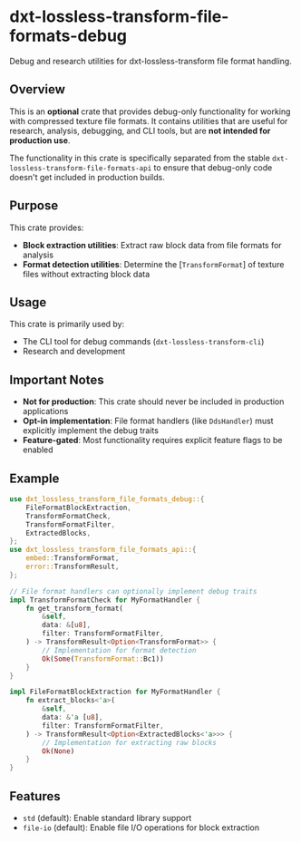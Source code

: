 # dxt-lossless-transform-file-formats-debug

Debug and research utilities for dxt-lossless-transform file format handling.

## Overview

This is an **optional** crate that provides debug-only functionality for working with compressed
texture file formats. It contains utilities that are useful for research, analysis, debugging, and
CLI tools, but are **not intended for production use**.

The functionality in this crate is specifically separated from the stable
`dxt-lossless-transform-file-formats-api` to ensure that debug-only code doesn't get included in
production builds.

## Purpose

This crate provides:

- **Block extraction utilities**: Extract raw block data from file formats for analysis
- **Format detection utilities**: Determine the [`TransformFormat`] of texture files without extracting block data

## Usage

This crate is primarily used by:

- The CLI tool for debug commands (`dxt-lossless-transform-cli`)
- Research and development

## Important Notes

- **Not for production**: This crate should never be included in production applications
- **Opt-in implementation**: File format handlers (like `DdsHandler`) must explicitly implement the debug traits
- **Feature-gated**: Most functionality requires explicit feature flags to be enabled

## Example

```rust
use dxt_lossless_transform_file_formats_debug::{
    FileFormatBlockExtraction,
    TransformFormatCheck,
    TransformFormatFilter,
    ExtractedBlocks,
};
use dxt_lossless_transform_file_formats_api::{
    embed::TransformFormat,
    error::TransformResult,
};

// File format handlers can optionally implement debug traits
impl TransformFormatCheck for MyFormatHandler {
    fn get_transform_format(
        &self,
        data: &[u8],
        filter: TransformFormatFilter,
    ) -> TransformResult<Option<TransformFormat>> {
        // Implementation for format detection
        Ok(Some(TransformFormat::Bc1))
    }
}

impl FileFormatBlockExtraction for MyFormatHandler {
    fn extract_blocks<'a>(
        &self,
        data: &'a [u8],
        filter: TransformFormatFilter,
    ) -> TransformResult<Option<ExtractedBlocks<'a>>> {
        // Implementation for extracting raw blocks
        Ok(None)
    }
}
```

## Features

- `std` (default): Enable standard library support
- `file-io` (default): Enable file I/O operations for block extraction 